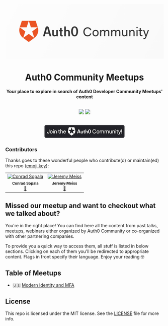 <div align="center">
<br>
<img src="/Assets/Auth0_Community_Banner.png"
/>
<br/>
<h1>Auth0 Community Meetups</h1>
<strong>Your place to explore in search of Auth0 Developer Community Meetups' content</strong>
</div>
<br/>
<p align="center">
<img src="https://img.shields.io/badge/community-driven-brightgreen.svg"/>
<img src="https://img.shields.io/badge/License-MIT-green.svg"/>
</p>
<div align="center">
<br>
<a href="https://community.auth0.com/">
<img src="/Assets/join_auth0_community_badge.png"/>
</a>
</div>

### Contributors

Thanks goes to these wonderful people who contribute(d) or maintain(ed) this repo ([emoji key](https://allcontributors.org/docs/en/emoji-key)):

<!-- ALL-CONTRIBUTORS-LIST:START - Do not remove or modify this section -->
<!-- prettier-ignore -->
<table>
  <tr>
    <td align="center"><a href="https://twitter.com/beardaway"><img src="https://avatars3.githubusercontent.com/u/11062800?v=4" width="100px;" alt="Conrad Sopala"/><br /><sub><b>Conrad Sopala</b></sub></a><br /><a href="#maintenance-beardaway" title="Maintenance">🚧</a></td>
    <td align="center"><a href="https://github.com/jerdog"><img src="https://avatars0.githubusercontent.com/u/296864?v=4" width="100px;" alt="Jeremy Meiss"/><br /><sub><b>Jeremy Meiss</b></sub></a><br /><a href="#talk-jerdog" title="Talks">📢</a></td>
  </tr>
</table>

<!-- ALL-CONTRIBUTORS-LIST:END -->

## Missed our meetup and want to checkout what we talked about? 

You're in the right place! You can find here all the content from past talks, meetups, webinars either organized by Auth0 Community or co-organized with other partnering companies.

To provide you a quick way to access them, all stuff is listed in below sections. Clicking on each of them you'll be redirected to appropriate content. Flags in front specify their language. Enjoy your reading 🤓

## Table of Meetups

* 🇺🇸 [Modern Identity and MFA](https://github.com/auth0-community/meetups/tree/master/modern-identity-and-mfa) <br>

## License

This repo is licensed under the MIT license. See the [LICENSE](https://github.com/auth0-community/meetups/blob/master/LICENSE) file for more info.
